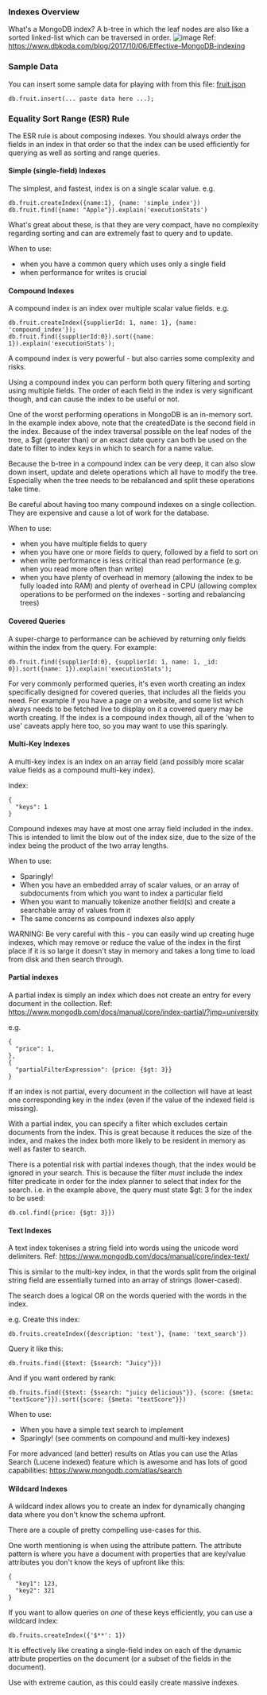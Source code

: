 ### Indexes Overview
What's a MongoDB index? A b-tree in which the leaf nodes are also like a sorted linked-list which can be traversed in order.
![image](https://user-images.githubusercontent.com/1756555/168875467-a6eaed01-5f3c-49ce-9d7d-5a3fdff8959a.png)
Ref: https://www.dbkoda.com/blog/2017/10/06/Effective-MongoDB-indexing

### Sample Data
You can insert some sample data for playing with from this file: [fruit.json](./data/fruit.json)  
```
db.fruit.insert(... paste data here ...);
```

### Equality Sort Range (ESR) Rule
The ESR rule is about composing indexes. You should always order the fields in an index in that order so that the index can be used efficiently for querying as well as sorting and range queries. 

#### Simple (single-field) Indexes
The simplest, and fastest, index is on a single scalar value. e.g.  
```
db.fruit.createIndex({name:1}, {name: 'simple_index'})
db.fruit.find({name: "Apple"}).explain('executionStats')
```

What's great about these, is that they are very compact, have no complexity regarding sorting and can are extremely fast to query and to update.

When to use: 
- when you have a common query which uses only a single field
- when performance for writes is crucial


#### Compound Indexes
A compound index is an index over multiple scalar value fields. e.g.   
```
db.fruit.createIndex({supplierId: 1, name: 1}, {name: 'compound_index'});
db.fruit.find({supplierId:0}).sort({name: 1}).explain('executionStats');
```

A compound index is very powerful - but also carries some complexity and risks. 

Using a compound index you can perform both query filtering and sorting using multiple fields. The order of each field in the index is very significant though, and can cause the index to be useful or not. 

One of the worst performing operations in MongoDB is an in-memory sort. In the example index above, note that the createdDate is the second field in the index. Because of the index traversal possible on the leaf nodes of the tree, a $gt (greater than) or an exact date query can both be used on the date to filter to index keys in which to search for a name value. 

Because the b-tree in a compound index can be very deep, it can also slow down insert, update and delete operations which all have to modify the tree. Especially when the tree needs to be rebalanced and split these operations take time.

Be careful about having too many compound indexes on a single collection. They are expensive and cause a lot of work for the database.

When to use:
- when you have multiple fields to query
- when you have one or more fields to query, followed by a field to sort on
- when write performance is less critical than read performance (e.g. when you read more often than write)
- when you have plenty of overhead in memory (allowing the index to be fully loaded into RAM) and plenty of overhead in CPU (allowing complex operations to be performed on the indexes - sorting and rebalancing trees)

#### Covered Queries
A super-charge to performance can be achieved by returning only fields within the index from the query. 
For example:
```
db.fruit.find({supplierId:0}, {supplierId: 1, name: 1, _id: 0}).sort({name: 1}).explain('executionStats');
```

For very commonly performed queries, it's even worth creating an index specifically designed for covered queries, that includes all the fields you need.
For example if you have a page on a website, and some list which always needs to be fetched live to display on it a covered query may be worth creating. If the index is a compound index though, all of the 'when to use' caveats apply here too, so you may want to use this sparingly.


#### Multi-Key Indexes
A multi-key index is an index on an array field (and possibly more scalar value fields as a compound multi-key index).

index:
```
{
  "keys": 1
}
```

Compound indexes may have at most one array field included in the index. This is intended to limit the blow out of the index size, due to 
the size of the index being the product of the two array lengths.

When to use:
- Sparingly!
- When you have an embedded array of scalar values, or an array of subdocuments from which you want to index a particular field
- When you want to manually tokenize another field(s) and create a searchable array of values from it
- The same concerns as compound indexes also apply

WARNING: Be very careful with this - you can easily wind up creating huge indexes, which may remove or reduce the value of the index in
the first place if it is so large it doesn't stay in memory and takes a long time to load from disk and then search through.


#### Partial indexes
A partial index is simply an index which does not create an entry for every document in the collection.
Ref: https://www.mongodb.com/docs/manual/core/index-partial/?jmp=university

e.g.
```
{
  "price": 1,
},
{
  "partialFilterExpression": {price: {$gt: 3}}
}
```

If an index is not partial, every document in the collection will have at least one corresponding key in the index (even if the value of 
the indexed field is missing).

With a partial index, you can specify a filter which excludes certain documents from the index. This is great because it reduces the size
of the index, and makes the index both more likely to be resident in memory as well as faster to search. 

There is a potential risk with partial indexes though, that the index would be ignored in your search. This is because the filter _must_
include the index filter predicate in order for the index planner to select that index for the search. 
i.e. in the example above, the query must state $gt: 3 for the index to be used:
```
db.col.find({price: {$gt: 3}})
```

#### Text Indexes
A text index tokenises a string field into words using the unicode word delimiters. 
Ref: https://www.mongodb.com/docs/manual/core/index-text/

This is similar to the multi-key index, in that the words split from the original string field are essentially turned into an array of strings (lower-cased).

The search does a logical OR on the words queried with the words in the index.

e.g. 
Create this index:
```
db.fruits.createIndex({description: 'text'}, {name: 'text_search'})
```
Query it like this:
```
db.fruits.find({$text: {$search: "Juicy"}})
```
And if you want ordered by rank:
```
db.fruits.find({$text: {$search: "juicy delicious"}}, {score: {$meta: "textScore"}}).sort({score: {$meta: "textScore"}})
```

When to use:
- When you have a simple text search to implement
- Sparingly! (see comments on compound and multi-key indexes)

For more advanced (and better) results on Atlas you can use the Atlas Search (Lucene indexed) feature which is awesome and has lots of good capabilities:
https://www.mongodb.com/atlas/search


#### Wildcard Indexes
A wildcard index allows you to create an index for dynamically changing data where you don't know the schema upfront. 

There are a couple of pretty compelling use-cases for this.

One worth mentioning is when using the attribute pattern. The attribute pattern is where you have a document with properties that are key/value attributes you don't know the keys of upfront like this:
```
{
  "key1": 123,
  "key2": 321
}
```

If you want to allow queries on _one_ of these keys efficiently, you can use a wildcard index:  
```
db.fruits.createIndex({'$**': 1})
```

It is effectively like creating a single-field index on each of the dynamic attribute properties on the document (or a subset of the fields in the document).

Use with extreme caution, as this could easily create massive indexes.
